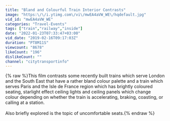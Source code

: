 ```yaml
---
title: "Bland and Colourful Train Interior Contrasts"
image: "https:\/\/i.ytimg.com\/vi\/mwEA4aVW_WE\/hqdefault.jpg"
vid_id: "mwEA4aVW_WE"
categories: "Travel-Events"
tags: ["train","railway","inside"]
date: "2022-01-23T07:33:47+03:00"
vid_date: "2019-02-16T09:17:03Z"
duration: "PT8M11S"
viewcount: "8678"
likeCount: "196"
dislikeCount: ""
channel: "citytransportinfo"
---
```

{% raw %}This film contrasts some recently built trains which serve London and the South East that have a rather bland colour palette and a train which serves Paris and the Isle de France region which has brightly coloured seating, starlight effect ceiling lights and ceiling panels which change colour depending on whether the train is accelerating, braking, coasting, or calling at a station.<br /><br />Also briefly explored is the topic of uncomfortable seats.{% endraw %}
